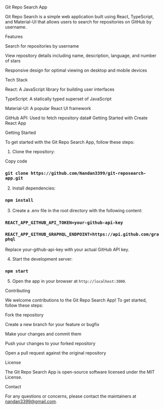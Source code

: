 Git Repo Search App

Git Repo Search is a simple web application built using React, TypeScript, and Material-UI that allows users to search for repositories on GitHub by username.


Features

Search for repositories by username

View repository details including name, description, language, and number of stars

Responsive design for optimal viewing on desktop and mobile devices


Tech Stack

React: A JavaScript library for building user interfaces

TypeScript: A statically typed superset of JavaScript

Material-UI: A popular React UI framework

GitHub API: Used to fetch repository data# Getting Started with Create React App




Getting Started

To get started with the Git Repo Search App, follow these steps:


1. Clone the repository:

Copy code

### `git clone https://github.com/Nandan3399/git-reposearch-app.git`


2. Install dependencies:

### `npm install`


3. Create a .env file in the root directory with the following content:

### `REACT_APP_GITHUB_API_TOKEN=your-github-api-key`
### `REACT_APP_GITHUB_GRAPHQL_ENDPOINT=https://api.github.com/graphql`


Replace your-github-api-key with your actual GitHub API key.


4. Start the development server:

### `npm start`


5. Open the app in your browser at `http://localhost:3000`.


Contributing

We welcome contributions to the Git Repo Search App! To get started, follow these steps:


Fork the repository

Create a new branch for your feature or bugfix

Make your changes and commit them

Push your changes to your forked repository

Open a pull request against the original repository

License

The Git Repo Search App is open-source software licensed under the MIT License.


Contact

For any questions or concerns, please contact the maintainers at nandan3399@gmail.com.
